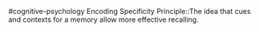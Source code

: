 #cognitive-psychology 
Encoding Specificity Principle::The idea that cues and contexts for a memory allow more effective recalling.
<!--SR:!2024-04-09,2,230-->